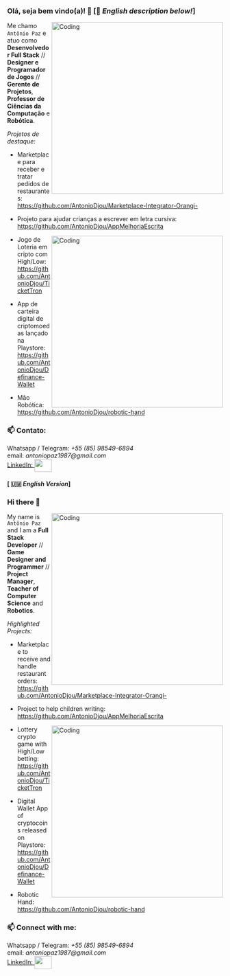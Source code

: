 ### Olá, seja bem vindo(a)! 👋 [🏴 <i>English description below!</i>]

<img align="right" alt="Coding" width="400" src="https://media2.giphy.com/media/z9Sd7xqSv9TA6JL7Pj/giphy.gif?cid=790b761195ad551b691e0c8a60d0bbfdda32d2eba8025afa&rid=giphy.gif&ct=g">


Me chamo `Antônio Paz` e atuo como <b>Desenvolvedor Full Stack</b> // <b>Designer e Programador de Jogos</b> // <b>Gerente de Projetos</b>, <b>Professor de Ciências da Computação</b> e <b>Robótica</b>.

<i>Projetos de destaque:</i>

+ Marketplace para receber e tratar pedidos de restaurantes:
<br>https://github.com/AntonioDjou/Marketplace-Integrator-Orangi-</br>

+ Projeto para ajudar crianças a escrever em letra cursiva:
<br>https://github.com/AntonioDjou/AppMelhoriaEscrita

<img align="right" alt="Coding" width="400" src="https://media.giphy.com/media/yhA6mKFzgit8HzSaeb/giphy-downsized-large.gif">

+ Jogo de Loteria em cripto com High/Low:
<br>https://github.com/AntonioDjou/TicketTron</br>

+ App de carteira digital de criptomoedas lançado na Playstore:
<br>https://github.com/AntonioDjou/Definance-Wallet</br>

+ Mão Robótica:
<br>https://github.com/AntonioDjou/robotic-hand</br>

<h3 align="left">📫 Contato:</h3>
<p align="left">
<a>Whatsapp / Telegram: <i>+55 (85) 98549-6894</i></a>
<br>email: <i>antoniopaz1987@gmail.com</i></br>
<a href="www.linkedin.com/in/antoniopaz-dev" <a> LinkedIn: </a><img align="center" src="https://cdn.jsdelivr.net/npm/simple-icons@3.0.1/icons/linkedin.svg" alt="" height="30" width="40" /></a> 

</p><h4>[ 🇺🇲 <i>English Version</i>]</h4>

### Hi there 👋 

<img align="right" alt="Coding" width="400" src="https://media2.giphy.com/media/z9Sd7xqSv9TA6JL7Pj/giphy.gif?cid=790b761195ad551b691e0c8a60d0bbfdda32d2eba8025afa&rid=giphy.gif&ct=g">

My name is `Antônio Paz` and I am a <b>Full Stack Developer</b> // <b>Game Designer and Programmer</b> // <b>Project Manager</b>, <b>Teacher of Computer Science</b> and <b>Robotics</b>.

<i>Highlighted Projects:</i>

+ Marketplace to receive and handle restaurant orders:
<br>https://github.com/AntonioDjou/Marketplace-Integrator-Orangi-</br>

+ Project to help children writing:
<br>https://github.com/AntonioDjou/AppMelhoriaEscrita

<img align="right" alt="Coding" width="400" src="https://media.giphy.com/media/yhA6mKFzgit8HzSaeb/giphy-downsized-large.gif">

+ Lottery crypto game with High/Low betting:
<br>https://github.com/AntonioDjou/TicketTron</br>

+ Digital Wallet App of cryptocoins released on Playstore:
<br>https://github.com/AntonioDjou/Definance-Wallet</br>

+ Robotic Hand:
<br>https://github.com/AntonioDjou/robotic-hand</br>

<h3 align="left">📫 Connect with me:</h3>
<p align="left">
<a>Whatsapp / Telegram: <i>+55 (85) 98549-6894</i></a>
<br>email: <i>antoniopaz1987@gmail.com</i></br>
<a href="www.linkedin.com/in/antoniopaz-dev" <a> LinkedIn: </a><img align="center" src="https://cdn.jsdelivr.net/npm/simple-icons@3.0.1/icons/linkedin.svg" alt="" height="30" width="40" /></a> 

</p>
